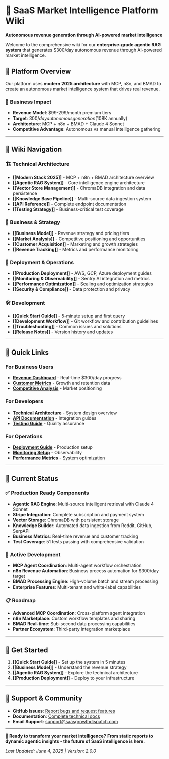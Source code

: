 # 🧠 SaaS Market Intelligence Platform Wiki

**Autonomous revenue generation through AI-powered market intelligence**

Welcome to the comprehensive wiki for our **enterprise-grade agentic RAG system** that generates $300/day autonomous revenue through AI-powered market intelligence.

## 🚀 **Platform Overview**

Our platform uses **modern 2025 architecture** with MCP, n8n, and BMAD to create an autonomous market intelligence system that drives real revenue.

### **🎯 Business Impact**
- **Revenue Model**: $99-299/month premium tiers
- **Target**: $300/day autonomous generation ($108K annually)
- **Architecture**: MCP + n8n + BMAD + Claude 4 Sonnet
- **Competitive Advantage**: Autonomous vs manual intelligence gathering

---

## 📖 **Wiki Navigation**

### **🏗️ Technical Architecture**
- **[[Modern Stack 2025]]** - MCP + n8n + BMAD architecture overview
- **[[Agentic RAG System]]** - Core intelligence engine architecture
- **[[Vector Store Management]]** - ChromaDB integration and data persistence
- **[[Knowledge Base Pipeline]]** - Multi-source data ingestion system
- **[[API Reference]]** - Complete endpoint documentation
- **[[Testing Strategy]]** - Business-critical test coverage

### **💼 Business & Strategy**
- **[[Business Model]]** - Revenue strategy and pricing tiers
- **[[Market Analysis]]** - Competitive positioning and opportunities
- **[[Customer Acquisition]]** - Marketing and growth strategies
- **[[Revenue Tracking]]** - Metrics and performance monitoring

### **🚀 Deployment & Operations**
- **[[Production Deployment]]** - AWS, GCP, Azure deployment guides
- **[[Monitoring & Observability]]** - Sentry AI integration and metrics
- **[[Performance Optimization]]** - Scaling and optimization strategies
- **[[Security & Compliance]]** - Data protection and privacy

### **🛠️ Development**
- **[[Quick Start Guide]]** - 5-minute setup and first query
- **[[Development Workflow]]** - Git workflow and contribution guidelines
- **[[Troubleshooting]]** - Common issues and solutions
- **[[Release Notes]]** - Version history and updates

---

## 🎯 **Quick Links**

### **For Business Users**
- **[Revenue Dashboard](Business-Model#revenue-dashboard)** - Real-time $300/day progress
- **[Customer Metrics](Revenue-Tracking#customer-analytics)** - Growth and retention data
- **[Competitive Analysis](Market-Analysis#competitive-intelligence)** - Market positioning

### **For Developers**
- **[Technical Architecture](Agentic-RAG-System#architecture-overview)** - System design overview
- **[API Documentation](API-Reference#endpoints)** - Integration guides
- **[Testing Guide](Testing-Strategy#test-coverage)** - Quality assurance

### **For Operations**
- **[Deployment Guide](Production-Deployment#aws-deployment)** - Production setup
- **[Monitoring Setup](Monitoring-&-Observability#sentry-configuration)** - Observability
- **[Performance Metrics](Performance-Optimization#benchmarks)** - System optimization

---

## 🔧 **Current Status**

### ✅ **Production Ready Components**
- **Agentic RAG Engine**: Multi-source intelligent retrieval with Claude 4 Sonnet
- **Stripe Integration**: Complete subscription and payment system
- **Vector Storage**: ChromaDB with persistent storage
- **Knowledge Builder**: Automated data ingestion from Reddit, GitHub, SerpAPI
- **Business Metrics**: Real-time revenue and customer tracking
- **Test Coverage**: 51 tests passing with comprehensive validation

### 🔄 **Active Development**
- **MCP Agent Coordination**: Multi-agent workflow orchestration
- **n8n Revenue Automation**: Business process automation for $300/day target
- **BMAD Processing Engine**: High-volume batch and stream processing
- **Enterprise Features**: Multi-tenant and white-label capabilities

### 📋 **Roadmap**
- **Advanced MCP Coordination**: Cross-platform agent integration
- **n8n Marketplace**: Custom workflow templates and sharing
- **BMAD Real-time**: Sub-second data processing capabilities
- **Partner Ecosystem**: Third-party integration marketplace

---

## 🎉 **Get Started**

1. **[[Quick Start Guide]]** - Set up the system in 5 minutes
2. **[[Business Model]]** - Understand the revenue strategy
3. **[[Agentic RAG System]]** - Explore the technical architecture
4. **[[Production Deployment]]** - Deploy to your infrastructure

---

## 💬 **Support & Community**

- **GitHub Issues**: [Report bugs and request features](https://github.com/IgorGanapolsky/agent-web-scraper/issues)
- **Documentation**: [Complete technical docs](https://github.com/IgorGanapolsky/agent-web-scraper/tree/main/docs)
- **Email Support**: [support@saasgrowthdispatch.com](mailto:support@saasgrowthdispatch.com)

---

**🎯 Ready to transform your market intelligence?**
**From static reports to dynamic agentic insights - the future of SaaS intelligence is here.**

*Last Updated: June 4, 2025 | Version: 2.0.0*
